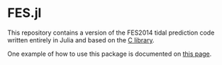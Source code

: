 # FES.jl

This repository contains a version of the FES2014 tidal prediction code
written entirely in Julia and based on the
[C library](https://github.com/CNES/aviso-fes).

One example of how to use this package is documented on
[this page](https://github.com/fbriol/FES.jl/blob/main/docs/src/index.md).